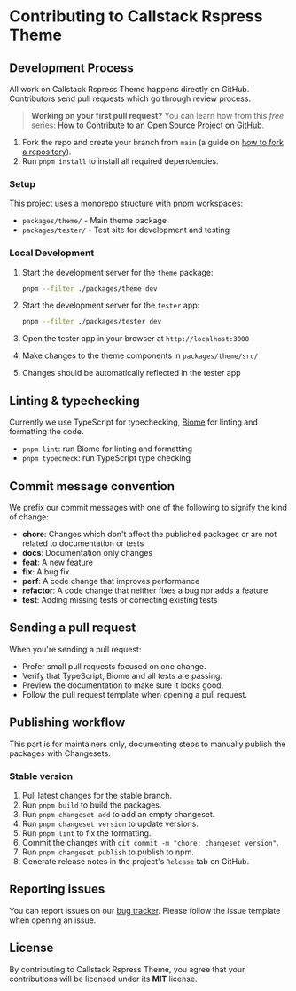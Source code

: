 # Contributing to Callstack Rspress Theme

## Development Process

All work on Callstack Rspress Theme happens directly on GitHub. Contributors send pull requests which go through review process.

> **Working on your first pull request?** You can learn how from this _free_ series: [How to Contribute to an Open Source Project on GitHub](https://egghead.io/series/how-to-contribute-to-an-open-source-project-on-github).

1. Fork the repo and create your branch from `main` (a guide on [how to fork a repository](https://help.github.com/articles/fork-a-repo/)).
1. Run `pnpm install` to install all required dependencies.

### Setup

This project uses a monorepo structure with pnpm workspaces:

- `packages/theme/` - Main theme package
- `packages/tester/` - Test site for development and testing

### Local Development

1. Start the development server for the `theme` package:

   ```bash
   pnpm --filter ./packages/theme dev
   ```

1. Start the development server for the `tester` app:

   ```bash
   pnpm --filter ./packages/tester dev
   ```

1. Open the tester app in your browser at `http://localhost:3000`

1. Make changes to the theme components in `packages/theme/src/`

1. Changes should be automatically reflected in the tester app

## Linting & typechecking

Currently we use TypeScript for typechecking, [Biome](https://biomejs.dev/) for linting and formatting the code.

- `pnpm lint`: run Biome for linting and formatting
- `pnpm typecheck`: run TypeScript type checking

## Commit message convention

We prefix our commit messages with one of the following to signify the kind of change:

- **chore**: Changes which don't affect the published packages or are not related to documentation or tests
- **docs**: Documentation only changes
- **feat**: A new feature
- **fix**: A bug fix
- **perf**: A code change that improves performance
- **refactor**: A code change that neither fixes a bug nor adds a feature
- **test**: Adding missing tests or correcting existing tests

## Sending a pull request

When you're sending a pull request:

- Prefer small pull requests focused on one change.
- Verify that TypeScript, Biome and all tests are passing.
- Preview the documentation to make sure it looks good.
- Follow the pull request template when opening a pull request.

## Publishing workflow

This part is for maintainers only, documenting steps to manually publish the packages with Changesets.

### Stable version

1. Pull latest changes for the stable branch.
1. Run `pnpm build` to build the packages.
1. Run `pnpm changeset add` to add an empty changeset.
1. Run `pnpm changeset version` to update versions.
1. Run `pnpm lint` to fix the formatting.
1. Commit the changes with `git commit -m "chore: changeset version"`.
1. Run `pnpm changeset publish` to publish to npm.
1. Generate release notes in the project's `Release` tab on GitHub.

## Reporting issues

You can report issues on our [bug tracker](https://github.com/callstack/rspress-theme/issues). Please follow the issue template when opening an issue.

## License

By contributing to Callstack Rspress Theme, you agree that your contributions will be licensed under its **MIT** license.
